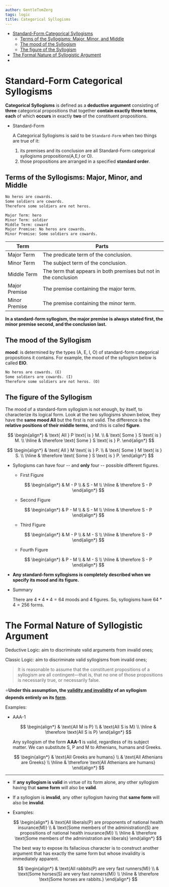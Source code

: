 ```yaml
---
author: GentleTomZerg
tags: logic
title: Categorical Syllogisms
---
```


<!--toc:start-->

- [Standard-Form Categorical Syllogisms](#standard-form-categorical-syllogisms)
  - [Terms of the Syllogisms: Major, Minor, and Middle](#terms-of-the-syllogisms-major-minor-and-middle)
  - [The mood of the Syllogism](#the-mood-of-the-syllogism)
  - [The figure of the Syllogism](#the-figure-of-the-syllogism)
- [The Formal Nature of Syllogistic Argument](#the-formal-nature-of-syllogistic-argument)
- [](#)
<!--toc:end-->

# Standard-Form Categorical Syllogisms

**Categorical Syllogisms** is defined as a **deductive argument** consisting of **three** categorical propositions that together
**contain exactly three terms**, **each** of which **occurs** in exactly **two** of the
constituent propositions.

- Standard-Form

  A Categorical Syllogisms is said to be `Standard-Form` when two things are
  true of it:

  1. its premises and its conclusion are all Standard-Form categorical syllogisms propositions(A,E,I or O).
  2. those propositions are arranged in a specified **standard order**.

## Terms of the Syllogisms: Major, Minor, and Middle

```tex
No heros are cowards.
Some soldiers are cowards.
Therefore some soldiers are not heros.

Major Term: hero
Minor Term: soldier
Middle Term: coward
Major Premise: No heros are cowards.
Minor Premise: Some soldiers are cowards.
```

| Term          | Parts                                                            |
| ------------- | ---------------------------------------------------------------- |
| Major Term    | The predicate term of the conclusion.                            |
| Minor Term    | The subject term of the conclusion.                              |
| Middle Term   | The term that appears in both premises but not in the conclusion |
| Major Premise | The premise containing the major term.                           |
| Minor Premise | The premise containing the minor term.                           |

**In a standard-form syllogism, the major premise is always stated first, the
minor premise second, and the conclusion last.**

## The mood of the Syllogism

**mood**: is determined by the types (A, E, I, O) of standard-form categorical
propositions it contains. For example, the mood of the syllogism below is called
**EIO**.

```tex
No heros are cowards. (E)
Some soldiers are cowards. (I)
Therefore some soldiers are not heros. (O)
```

## The figure of the Syllogism

The mood of a standard-form syllogism is not enough, by itself, to characterize
its logical form. Look at the two syllogisms shown below, they have the **same
mood AII** but the first is not valid. The difference is the **relative
positions of their middle terms**, and this is called **figure**.

$$
\begin{align*}
& \text{ All } P \text{ is } M. \\
& \text{ Some } S \text{ is } M. \\
\hline
& \therefore \text{ Some } S \text{ is } P.
\end{align*}
$$

$$
\begin{align*}
& \text{ All } M \text{ is } P. \\
& \text{ Some } M \text{ is } S. \\
\hline
& \therefore \text{ Some } S \text{ is } P.
\end{align*}
$$

- Syllogisms can have four -- and **only** four -- possible different figures.

  - First Figure

  $$
  \begin{align*}
  & M - P \\
  & S - M \\
  \hline
  & \therefore S - P
  \end{align*}
  $$

  - Second Figure

  $$
  \begin{align*}
  & P - M \\
  & S - M \\
  \hline
  & \therefore S - P
  \end{align*}
  $$

  - Third Figure

  $$
  \begin{align*}
  & M - P \\
  & M - S \\
  \hline
  & \therefore S - P
  \end{align*}
  $$

  - Fourth Figure

  $$
  \begin{align*}
  & P - M \\
  & M - S \\
  \hline
  & \therefore S - P
  \end{align*}
  $$

- **Any standard-form syllogisms is completely described when we specify its mood
  and its figure.**

- Summary

  There are $4 * 4 *4 = 64$ moods and 4 figures. So, syllogisms have $64 * 4 =
  256$ forms.

# The Formal Nature of Syllogistic Argument

Deductive Logic: aim to discriminate valid arguments from invalid ones;

Classic Logic: aim to discriminate valid syllogisms from invalid ones;

> It is
> reasonable to assume that the constituent propositions of a syllogism are all contingent—that
> is, that no one of those propositions is necessarily true, or necessarily false.

:star:**Under this assumption, the <u>validity and invalidity</u> of an syllogism depends
entirely on its <u>form</u>**.

Examples:

- AAA-1

  $$
  \begin{align*}
  & \text{All M is P} \\
  & \text{All S is M} \\
  \hline
  & \therefore \text{All S is P}
  \end{align*}
  $$

  Any syllogism of the form **AAA-1** is valid, regardless of its subject
  matter. We can substitute S, P and M to Athenians, humans and Greeks.

  $$
  \begin{align*}
  & \text{All Greeks are humans} \\
  & \text{All Athenians are Greeks} \\
  \hline
  & \therefore \text{All Athenians are humans}
  \end{align*}
  $$

---

- If **any syllogism is valid** in virtue of its form alone, any other syllogism
  having that **same form** will also be **valid**.

- If a syllogism is **invalid**, any other syllogism having that **same form** will also
  be **invalid**.

- Examples:

  $$
  \begin{align*}
  & \text{All liberals(P) are proponents of national health insurance(M)} \\
  & \text{Some members of the administration(S) are propositions of national health
  insurance(M)} \\
  \hline
  & \therefore \text{Some members of the administration are liberals}
  \end{align*}
  $$

  The best way to expose its fallacious character is to construct another
  argument that has exactly the same form but whose invalidity is immediately
  apparent.

  $$
  \begin{align*}
  & \text{All rabbits(P) are very fast runners(M)} \\
  & \text{Some horses(S) are very fast runners(M)} \\
  \hline
  & \therefore \text{Some horses are rabbits.}
  \end{align*}
  $$

#
